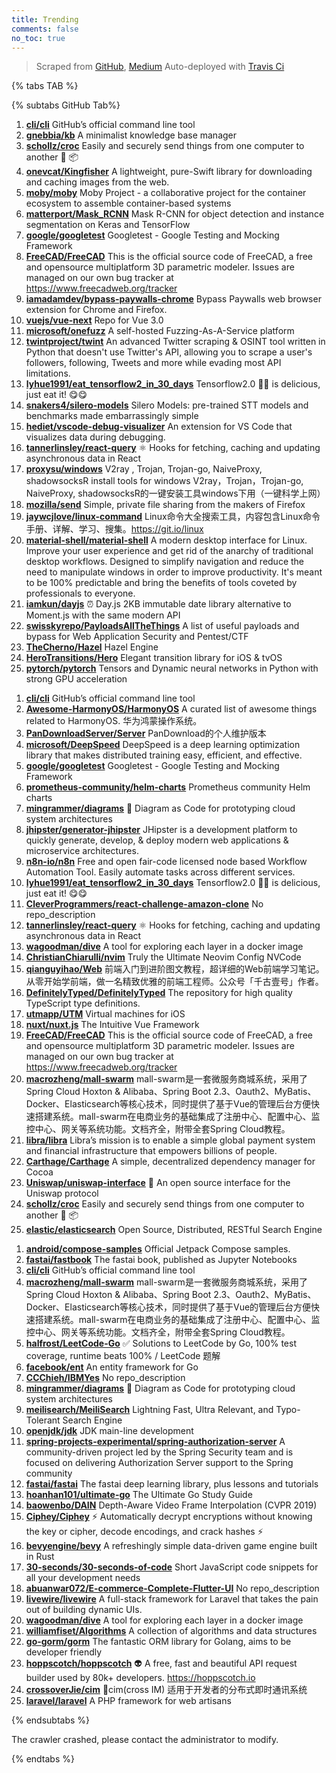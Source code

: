 ```yaml
---
title: Trending
comments: false
no_toc: true
---
```


> Scraped from [GitHub](https://github.com/trending), [Medium](https://medium.com/topic/popular)
Auto-deployed with [Travis Ci](https://travis-ci.org/)

{% tabs TAB %}
<!-- tab GitHub -->
{% subtabs GitHub Tab%}
<!-- tab Daily -->
1. [**cli/cli**](https://github.com/cli/cli)
GitHub’s official command line tool
2. [**gnebbia/kb**](https://github.com/gnebbia/kb)
A minimalist knowledge base manager
3. [**schollz/croc**](https://github.com/schollz/croc)
Easily and securely send things from one computer to another 🐊 📦
4. [**onevcat/Kingfisher**](https://github.com/onevcat/Kingfisher)
A lightweight, pure-Swift library for downloading and caching images from the web.
5. [**moby/moby**](https://github.com/moby/moby)
Moby Project - a collaborative project for the container ecosystem to assemble container-based systems
6. [**matterport/Mask_RCNN**](https://github.com/matterport/Mask_RCNN)
Mask R-CNN for object detection and instance segmentation on Keras and TensorFlow
7. [**google/googletest**](https://github.com/google/googletest)
Googletest - Google Testing and Mocking Framework
8. [**FreeCAD/FreeCAD**](https://github.com/FreeCAD/FreeCAD)
This is the official source code of FreeCAD, a free and opensource multiplatform 3D parametric modeler. Issues are managed on our own bug tracker at https://www.freecadweb.org/tracker
9. [**iamadamdev/bypass-paywalls-chrome**](https://github.com/iamadamdev/bypass-paywalls-chrome)
Bypass Paywalls web browser extension for Chrome and Firefox.
10. [**vuejs/vue-next**](https://github.com/vuejs/vue-next)
Repo for Vue 3.0
11. [**microsoft/onefuzz**](https://github.com/microsoft/onefuzz)
A self-hosted Fuzzing-As-A-Service platform
12. [**twintproject/twint**](https://github.com/twintproject/twint)
An advanced Twitter scraping & OSINT tool written in Python that doesn't use Twitter's API, allowing you to scrape a user's followers, following, Tweets and more while evading most API limitations.
13. [**lyhue1991/eat_tensorflow2_in_30_days**](https://github.com/lyhue1991/eat_tensorflow2_in_30_days)
Tensorflow2.0 🍎🍊 is delicious, just eat it! 😋😋
14. [**snakers4/silero-models**](https://github.com/snakers4/silero-models)
Silero Models: pre-trained STT models and benchmarks made embarrassingly simple
15. [**hediet/vscode-debug-visualizer**](https://github.com/hediet/vscode-debug-visualizer)
An extension for VS Code that visualizes data during debugging.
16. [**tannerlinsley/react-query**](https://github.com/tannerlinsley/react-query)
⚛️ Hooks for fetching, caching and updating asynchronous data in React
17. [**proxysu/windows**](https://github.com/proxysu/windows)
V2ray , Trojan, Trojan-go, NaiveProxy, shadowsocksR install tools for windows V2ray，Trojan，Trojan-go, NaiveProxy, shadowsocksR的一键安装工具windows下用（一键科学上网）
18. [**mozilla/send**](https://github.com/mozilla/send)
Simple, private file sharing from the makers of Firefox
19. [**jaywcjlove/linux-command**](https://github.com/jaywcjlove/linux-command)
Linux命令大全搜索工具，内容包含Linux命令手册、详解、学习、搜集。https://git.io/linux
20. [**material-shell/material-shell**](https://github.com/material-shell/material-shell)
A modern desktop interface for Linux. Improve your user experience and get rid of the anarchy of traditional desktop workflows. Designed to simplify navigation and reduce the need to manipulate windows in order to improve productivity. It's meant to be 100% predictable and bring the benefits of tools coveted by professionals to everyone.
21. [**iamkun/dayjs**](https://github.com/iamkun/dayjs)
⏰ Day.js 2KB immutable date library alternative to Moment.js with the same modern API
22. [**swisskyrepo/PayloadsAllTheThings**](https://github.com/swisskyrepo/PayloadsAllTheThings)
A list of useful payloads and bypass for Web Application Security and Pentest/CTF
23. [**TheCherno/Hazel**](https://github.com/TheCherno/Hazel)
Hazel Engine
24. [**HeroTransitions/Hero**](https://github.com/HeroTransitions/Hero)
Elegant transition library for iOS & tvOS
25. [**pytorch/pytorch**](https://github.com/pytorch/pytorch)
Tensors and Dynamic neural networks in Python with strong GPU acceleration
<!-- endtab -->
<!-- tab Weekly -->
1. [**cli/cli**](https://github.com/cli/cli)
GitHub’s official command line tool
2. [**Awesome-HarmonyOS/HarmonyOS**](https://github.com/Awesome-HarmonyOS/HarmonyOS)
A curated list of awesome things related to HarmonyOS. 华为鸿蒙操作系统。
3. [**PanDownloadServer/Server**](https://github.com/PanDownloadServer/Server)
PanDownload的个人维护版本
4. [**microsoft/DeepSpeed**](https://github.com/microsoft/DeepSpeed)
DeepSpeed is a deep learning optimization library that makes distributed training easy, efficient, and effective.
5. [**google/googletest**](https://github.com/google/googletest)
Googletest - Google Testing and Mocking Framework
6. [**prometheus-community/helm-charts**](https://github.com/prometheus-community/helm-charts)
Prometheus community Helm charts
7. [**mingrammer/diagrams**](https://github.com/mingrammer/diagrams)
🎨 Diagram as Code for prototyping cloud system architectures
8. [**jhipster/generator-jhipster**](https://github.com/jhipster/generator-jhipster)
JHipster is a development platform to quickly generate, develop, & deploy modern web applications & microservice architectures.
9. [**n8n-io/n8n**](https://github.com/n8n-io/n8n)
Free and open fair-code licensed node based Workflow Automation Tool. Easily automate tasks across different services.
10. [**lyhue1991/eat_tensorflow2_in_30_days**](https://github.com/lyhue1991/eat_tensorflow2_in_30_days)
Tensorflow2.0 🍎🍊 is delicious, just eat it! 😋😋
11. [**CleverProgrammers/react-challenge-amazon-clone**](https://github.com/CleverProgrammers/react-challenge-amazon-clone)
No repo_description
12. [**tannerlinsley/react-query**](https://github.com/tannerlinsley/react-query)
⚛️ Hooks for fetching, caching and updating asynchronous data in React
13. [**wagoodman/dive**](https://github.com/wagoodman/dive)
A tool for exploring each layer in a docker image
14. [**ChristianChiarulli/nvim**](https://github.com/ChristianChiarulli/nvim)
Truly the Ultimate Neovim Config NVCode
15. [**qianguyihao/Web**](https://github.com/qianguyihao/Web)
前端入门到进阶图文教程，超详细的Web前端学习笔记。从零开始学前端，做一名精致优雅的前端工程师。公众号「千古壹号」作者。
16. [**DefinitelyTyped/DefinitelyTyped**](https://github.com/DefinitelyTyped/DefinitelyTyped)
The repository for high quality TypeScript type definitions.
17. [**utmapp/UTM**](https://github.com/utmapp/UTM)
Virtual machines for iOS
18. [**nuxt/nuxt.js**](https://github.com/nuxt/nuxt.js)
The Intuitive Vue Framework
19. [**FreeCAD/FreeCAD**](https://github.com/FreeCAD/FreeCAD)
This is the official source code of FreeCAD, a free and opensource multiplatform 3D parametric modeler. Issues are managed on our own bug tracker at https://www.freecadweb.org/tracker
20. [**macrozheng/mall-swarm**](https://github.com/macrozheng/mall-swarm)
mall-swarm是一套微服务商城系统，采用了 Spring Cloud Hoxton & Alibaba、Spring Boot 2.3、Oauth2、MyBatis、Docker、Elasticsearch等核心技术，同时提供了基于Vue的管理后台方便快速搭建系统。mall-swarm在电商业务的基础集成了注册中心、配置中心、监控中心、网关等系统功能。文档齐全，附带全套Spring Cloud教程。
21. [**libra/libra**](https://github.com/libra/libra)
Libra’s mission is to enable a simple global payment system and financial infrastructure that empowers billions of people.
22. [**Carthage/Carthage**](https://github.com/Carthage/Carthage)
A simple, decentralized dependency manager for Cocoa
23. [**Uniswap/uniswap-interface**](https://github.com/Uniswap/uniswap-interface)
🦄 An open source interface for the Uniswap protocol
24. [**schollz/croc**](https://github.com/schollz/croc)
Easily and securely send things from one computer to another 🐊 📦
25. [**elastic/elasticsearch**](https://github.com/elastic/elasticsearch)
Open Source, Distributed, RESTful Search Engine
<!-- endtab -->
<!-- tab Monthly -->
1. [**android/compose-samples**](https://github.com/android/compose-samples)
Official Jetpack Compose samples.
2. [**fastai/fastbook**](https://github.com/fastai/fastbook)
The fastai book, published as Jupyter Notebooks
3. [**cli/cli**](https://github.com/cli/cli)
GitHub’s official command line tool
4. [**macrozheng/mall-swarm**](https://github.com/macrozheng/mall-swarm)
mall-swarm是一套微服务商城系统，采用了 Spring Cloud Hoxton & Alibaba、Spring Boot 2.3、Oauth2、MyBatis、Docker、Elasticsearch等核心技术，同时提供了基于Vue的管理后台方便快速搭建系统。mall-swarm在电商业务的基础集成了注册中心、配置中心、监控中心、网关等系统功能。文档齐全，附带全套Spring Cloud教程。
5. [**halfrost/LeetCode-Go**](https://github.com/halfrost/LeetCode-Go)
✅ Solutions to LeetCode by Go, 100% test coverage, runtime beats 100% / LeetCode 题解
6. [**facebook/ent**](https://github.com/facebook/ent)
An entity framework for Go
7. [**CCChieh/IBMYes**](https://github.com/CCChieh/IBMYes)
No repo_description
8. [**mingrammer/diagrams**](https://github.com/mingrammer/diagrams)
🎨 Diagram as Code for prototyping cloud system architectures
9. [**meilisearch/MeiliSearch**](https://github.com/meilisearch/MeiliSearch)
Lightning Fast, Ultra Relevant, and Typo-Tolerant Search Engine
10. [**openjdk/jdk**](https://github.com/openjdk/jdk)
JDK main-line development
11. [**spring-projects-experimental/spring-authorization-server**](https://github.com/spring-projects-experimental/spring-authorization-server)
A community-driven project led by the Spring Security team and is focused on delivering Authorization Server support to the Spring community
12. [**fastai/fastai**](https://github.com/fastai/fastai)
The fastai deep learning library, plus lessons and tutorials
13. [**hoanhan101/ultimate-go**](https://github.com/hoanhan101/ultimate-go)
The Ultimate Go Study Guide
14. [**baowenbo/DAIN**](https://github.com/baowenbo/DAIN)
Depth-Aware Video Frame Interpolation (CVPR 2019)
15. [**Ciphey/Ciphey**](https://github.com/Ciphey/Ciphey)
⚡ Automatically decrypt encryptions without knowing the key or cipher, decode encodings, and crack hashes ⚡
16. [**bevyengine/bevy**](https://github.com/bevyengine/bevy)
A refreshingly simple data-driven game engine built in Rust
17. [**30-seconds/30-seconds-of-code**](https://github.com/30-seconds/30-seconds-of-code)
Short JavaScript code snippets for all your development needs
18. [**abuanwar072/E-commerce-Complete-Flutter-UI**](https://github.com/abuanwar072/E-commerce-Complete-Flutter-UI)
No repo_description
19. [**livewire/livewire**](https://github.com/livewire/livewire)
A full-stack framework for Laravel that takes the pain out of building dynamic UIs.
20. [**wagoodman/dive**](https://github.com/wagoodman/dive)
A tool for exploring each layer in a docker image
21. [**williamfiset/Algorithms**](https://github.com/williamfiset/Algorithms)
A collection of algorithms and data structures
22. [**go-gorm/gorm**](https://github.com/go-gorm/gorm)
The fantastic ORM library for Golang, aims to be developer friendly
23. [**hoppscotch/hoppscotch**](https://github.com/hoppscotch/hoppscotch)
👽 A free, fast and beautiful API request builder used by 80k+ developers. https://hoppscotch.io
24. [**crossoverJie/cim**](https://github.com/crossoverJie/cim)
📲cim(cross IM) 适用于开发者的分布式即时通讯系统
25. [**laravel/laravel**](https://github.com/laravel/laravel)
A PHP framework for web artisans
<!-- endtab -->
{% endsubtabs %}
<!-- endtab -->
<!-- tab Medium -->
The crawler crashed, please contact the administrator to modify.
<!-- endtab -->
{% endtabs %}
